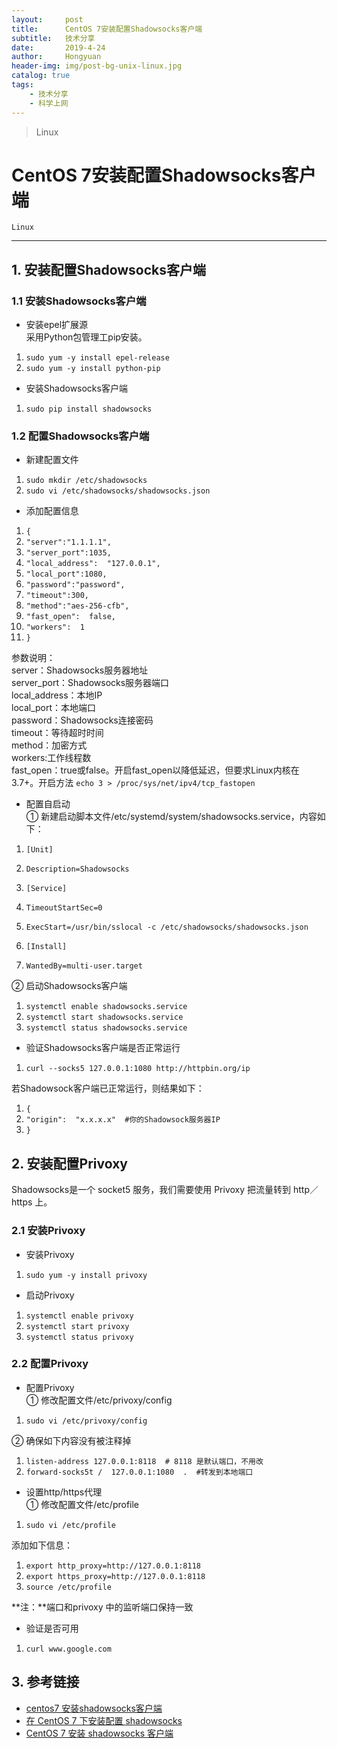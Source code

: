 ```yaml
---
layout:     post
title:      CentOS 7安装配置Shadowsocks客户端
subtitle:   技术分享
date:       2019-4-24
author:     Hongyuan
header-img: img/post-bg-unix-linux.jpg
catalog: true
tags:
    - 技术分享
    - 科学上网
---
```



> Linux


CentOS 7安装配置Shadowsocks客户端
==========================

`Linux`

* * *

1\. 安装配置Shadowsocks客户端
----------------------

### 1.1 安装Shadowsocks客户端

*   安装epel扩展源  
    采用Python包管理工pip安装。

1.  `sudo yum -y install epel-release`
2.  `sudo yum -y install python-pip`

*   安装Shadowsocks客户端

1.  `sudo pip install shadowsocks`

### 1.2 配置Shadowsocks客户端

*   新建配置文件

1.  `sudo mkdir /etc/shadowsocks`
2.  `sudo vi /etc/shadowsocks/shadowsocks.json`

*   添加配置信息

1.  `{`
2.   `"server":"1.1.1.1",`
3.   `"server_port":1035,`
4.   `"local_address":  "127.0.0.1",`
5.   `"local_port":1080,`
6.   `"password":"password",`
7.   `"timeout":300,`
8.   `"method":"aes-256-cfb",`
9.   `"fast_open":  false,`
10.   `"workers":  1`
11.  `}`

参数说明：  
server：Shadowsocks服务器地址  
server_port：Shadowsocks服务器端口  
local_address：本地IP  
local_port：本地端口  
password：Shadowsocks连接密码  
timeout：等待超时时间  
method：加密方式  
workers:工作线程数  
fast\_open：true或false。开启fast\_open以降低延迟，但要求Linux内核在3.7+。开启方法 `echo 3 > /proc/sys/net/ipv4/tcp_fastopen`

*   配置自启动  
    ① 新建启动脚本文件/etc/systemd/system/shadowsocks.service，内容如下：

1.  `[Unit]`
2.  `Description=Shadowsocks`

4.  `[Service]`
5.  `TimeoutStartSec=0`
6.  `ExecStart=/usr/bin/sslocal -c /etc/shadowsocks/shadowsocks.json`

8.  `[Install]`
9.  `WantedBy=multi-user.target`

② 启动Shadowsocks客户端

1.  `systemctl enable shadowsocks.service`
2.  `systemctl start shadowsocks.service`
3.  `systemctl status shadowsocks.service`

*   验证Shadowsocks客户端是否正常运行

1.  `curl --socks5 127.0.0.1:1080 http://httpbin.org/ip`

若Shadowsock客户端已正常运行，则结果如下：

1.  `{`
2.   `"origin":  "x.x.x.x"  #你的Shadowsock服务器IP`
3.  `}`

2\. 安装配置Privoxy
---------------

Shadowsocks是一个 socket5 服务，我们需要使用 Privoxy 把流量转到 http／https 上。

### 2.1 安装Privoxy

*   安装Privoxy

1.  `sudo yum -y install privoxy`

*   启动Privoxy

1.  `systemctl enable privoxy`
2.  `systemctl start privoxy`
3.  `systemctl status privoxy`

### 2.2 配置Privoxy

*   配置Privoxy  
    ① 修改配置文件/etc/privoxy/config

1.  `sudo vi /etc/privoxy/config` 

② 确保如下内容没有被注释掉

1.  `listen-address 127.0.0.1:8118  # 8118 是默认端口，不用改`
2.  `forward-socks5t /  127.0.0.1:1080  .  #转发到本地端口`

*   设置http/https代理  
    ① 修改配置文件/etc/profile

1.  `sudo vi /etc/profile`

添加如下信息：

1.  `export http_proxy=http://127.0.0.1:8118`
2.  `export https_proxy=http://127.0.0.1:8118`
3.  `source /etc/profile`

**注：**端口和privoxy 中的监听端口保持一致

*   验证是否可用

1.  `curl www.google.com`

3\. 参考链接
--------

*   [centos7 安装shadowsocks客户端](http://foxhound.blog.51cto.com/1167932/1969142)
*   [在 CentOS 7 下安装配置 shadowsocks](http://morning.work/page/2015-12/install-shadowsocks-on-centos-7.html)
*   [CentOS 7 安装 shadowsocks 客户端](https://brickyang.github.io/2017/01/14/CentOS-7-%E5%AE%89%E8%A3%85-Shadowsocks-%E5%AE%A2%E6%88%B7%E7%AB%AF/)

